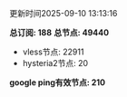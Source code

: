 更新时间2025-09-10 13:13:16

**总订阅: 188**
**总节点: 49440**
- vless节点: 22911
- hysteria2节点: 20

**google ping有效节点: 210**
